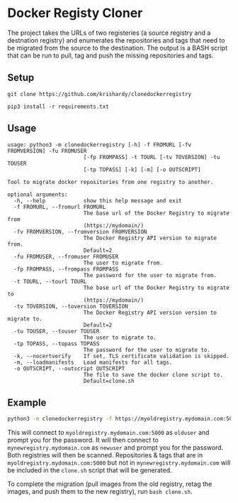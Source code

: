 # Docker Registy Cloner

The project takes the URLs of two registeries (a source registry and a destnation registry) and enumerates the repositories and tags that need to be migrated from the source to the destination.  The output is a BASH script that can be run to pull, tag and push the missing repositories and tags.

## Setup

`git clone https://github.com/krishardy/clonedockerregistry`

`pip3 install -r requirements.txt`

## Usage

```
usage: python3 -m clonedockerregistry [-h] -f FROMURL [-fv FROMVERSION] -fu FROMUSER
                        [-fp FROMPASS] -t TOURL [-tv TOVERSION] -tu TOUSER
                        [-tp TOPASS] [-k] [-m] [-o OUTSCRIPT]

Tool to migrate docker repositories from one registry to another.

optional arguments:
  -h, --help            show this help message and exit
  -f FROMURL, --fromurl FROMURL
                        The base url of the Docker Registry to migrate from
                        (https://mydomain/)
  -fv FROMVERSION, --fromversion FROMVERSION
                        The Docker Registry API version to migrate from.
                        Default=2
  -fu FROMUSER, --fromuser FROMUSER
                        The user to migrate from.
  -fp FROMPASS, --frompass FROMPASS
                        The password for the user to migrate from.
  -t TOURL, --tourl TOURL
                        The base url of the Docker Registry to migrate to
                        (https://mydomain/)
  -tv TOVERSION, --toversion TOVERSION
                        The Docker Registry API version version to migrate to.
                        Default=2
  -tu TOUSER, --touser TOUSER
                        The user to migrate to.
  -tp TOPASS, --topass TOPASS
                        The password for the user to migrate to.
  -k, --nocertverify    If set, TLS certificate validation is skipped.
  -m, --loadmanifests   Load manifests for all tags.
  -o OUTSCRIPT, --outscript OUTSCRIPT
                        The file to save the docker clone script to.
                        Default=clone.sh
```

## Example

```bash
python3 -m clonedockerregistry -f https://myoldregistry.mydomain.com:5000 -fu olduser -t https://mynewregistry.mydomain.com -tu newuser
```

This will connect to `myoldregistry.mydomain.com:5000` as `olduser` and prompt you for the password. It will then connect to `mynewregistry.mydomain.com` as `newuser` and prompt you for the password. Both registries will then be scanned. Repositories & tags that are in `myoldregistry.mydomain.com:5000` but not in `mynewregistry.mydomain.com` will be included in the `clone.sh` script that will be generated.

To complete the migration (pull images from the old registry, retag the images, and push them to the new registry), run `bash clone.sh`.

